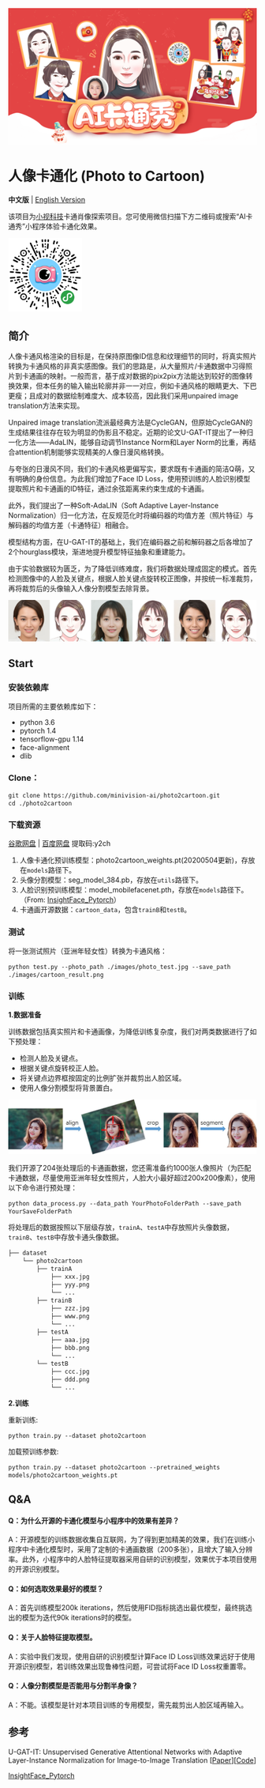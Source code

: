 <div align='center'>
  <img src='./images/title.png'>
</div>

# 人像卡通化 (Photo to Cartoon)

**中文版** | [English Version](README_EN.md)

该项目为[小视科技](https://www.minivision.cn/)卡通肖像探索项目。您可使用微信扫描下方二维码或搜索“AI卡通秀”小程序体验卡通化效果。

<div>
  <img src='./images/QRcode.jpg' height='150px' width='150px'>
</div>

## 简介
人像卡通风格渲染的目标是，在保持原图像ID信息和纹理细节的同时，将真实照片转换为卡通风格的非真实感图像。我们的思路是，从大量照片/卡通数据中习得照片到卡通画的映射。一般而言，基于成对数据的pix2pix方法能达到较好的图像转换效果，但本任务的输入输出轮廓并非一一对应，例如卡通风格的眼睛更大、下巴更瘦；且成对的数据绘制难度大、成本较高，因此我们采用unpaired image translation方法来实现。

Unpaired image translation流派最经典方法是CycleGAN，但原始CycleGAN的生成结果往往存在较为明显的伪影且不稳定。近期的论文U-GAT-IT提出了一种归一化方法——AdaLIN，能够自动调节Instance Norm和Layer Norm的比重，再结合attention机制能够实现精美的人像日漫风格转换。

与夸张的日漫风不同，我们的卡通风格更偏写实，要求既有卡通画的简洁Q萌，又有明确的身份信息。为此我们增加了Face ID Loss，使用预训练的人脸识别模型提取照片和卡通画的ID特征，通过余弦距离来约束生成的卡通画。

此外，我们提出了一种Soft-AdaLIN（Soft Adaptive Layer-Instance Normalization）归一化方法，在反规范化时将编码器的均值方差（照片特征）与解码器的均值方差（卡通特征）相融合。

模型结构方面，在U-GAT-IT的基础上，我们在编码器之前和解码器之后各增加了2个hourglass模块，渐进地提升模型特征抽象和重建能力。

由于实验数据较为匮乏，为了降低训练难度，我们将数据处理成固定的模式。首先检测图像中的人脸及关键点，根据人脸关键点旋转校正图像，并按统一标准裁剪，再将裁剪后的头像输入人像分割模型去除背景。

<div align='center'>
  <img src='./images/results.png'>
</div>

## Start

### 安装依赖库
项目所需的主要依赖库如下：
- python 3.6
- pytorch 1.4
- tensorflow-gpu 1.14
- face-alignment
- dlib

### Clone：
```
git clone https://github.com/minivision-ai/photo2cartoon.git
cd ./photo2cartoon
```

### 下载资源
[谷歌网盘](https://drive.google.com/open?id=1lsQS8hOCquMFKJFhK_z-n03ixWGkjT2P) | [百度网盘](https://pan.baidu.com/s/1MsT3-He3UGipKhUi4OcCJw) 提取码:y2ch

1. 人像卡通化预训练模型：photo2cartoon_weights.pt(20200504更新)，存放在`models`路径下。
2. 头像分割模型：seg_model_384.pb，存放在`utils`路径下。
3. 人脸识别预训练模型：model_mobilefacenet.pth，存放在`models`路径下。（From: [InsightFace_Pytorch](https://github.com/TreB1eN/InsightFace_Pytorch)）
4. 卡通画开源数据：`cartoon_data`，包含`trainB`和`testB`。

### 测试
将一张测试照片（亚洲年轻女性）转换为卡通风格：
```
python test.py --photo_path ./images/photo_test.jpg --save_path ./images/cartoon_result.png
```

### 训练
**1.数据准备**

训练数据包括真实照片和卡通画像，为降低训练复杂度，我们对两类数据进行了如下预处理：
- 检测人脸及关键点。
- 根据关键点旋转校正人脸。
- 将关键点边界框按固定的比例扩张并裁剪出人脸区域。
- 使用人像分割模型将背景置白。

<div align='center'>
  <img src='./images/data_process.jpg'>
</div>

我们开源了204张处理后的卡通画数据，您还需准备约1000张人像照片（为匹配卡通数据，尽量使用亚洲年轻女性照片，人脸大小最好超过200x200像素），使用以下命令进行预处理：

```
python data_process.py --data_path YourPhotoFolderPath --save_path YourSaveFolderPath
```

将处理后的数据按照以下层级存放，`trainA`、`testA`中存放照片头像数据，`trainB`、`testB`中存放卡通头像数据。

```
├── dataset
    └── photo2cartoon
        ├── trainA
            ├── xxx.jpg
            ├── yyy.png
            └── ...
        ├── trainB
            ├── zzz.jpg
            ├── www.png
            └── ...
        ├── testA
            ├── aaa.jpg 
            ├── bbb.png
            └── ...
        └── testB
            ├── ccc.jpg 
            ├── ddd.png
            └── ...
```

**2.训练**

重新训练:
```
python train.py --dataset photo2cartoon
```

加载预训练参数:
```
python train.py --dataset photo2cartoon --pretrained_weights models/photo2cartoon_weights.pt
```

## Q&A
#### Q：为什么开源的卡通化模型与小程序中的效果有差异？

A：开源模型的训练数据收集自互联网，为了得到更加精美的效果，我们在训练小程序中卡通化模型时，采用了定制的卡通画数据（200多张），且增大了输入分辨率。此外，小程序中的人脸特征提取器采用自研的识别模型，效果优于本项目使用的开源识别模型。

#### Q：如何选取效果最好的模型？

A：首先训练模型200k iterations，然后使用FID指标挑选出最优模型，最终挑选出的模型为迭代90k iterations时的模型。

#### Q：关于人脸特征提取模型。

A：实验中我们发现，使用自研的识别模型计算Face ID Loss训练效果远好于使用开源识别模型，若训练效果出现鲁棒性问题，可尝试将Face ID Loss权重置零。

#### Q：人像分割模型是否能用与分割半身像？
A：不能。该模型是针对本项目训练的专用模型，需先裁剪出人脸区域再输入。

## 参考
U-GAT-IT: Unsupervised Generative Attentional Networks with Adaptive Layer-Instance Normalization for Image-to-Image Translation [[Paper](https://arxiv.org/abs/1907.10830)][[Code](https://github.com/znxlwm/UGATIT-pytorch)]

[InsightFace_Pytorch](https://github.com/TreB1eN/InsightFace_Pytorch)
